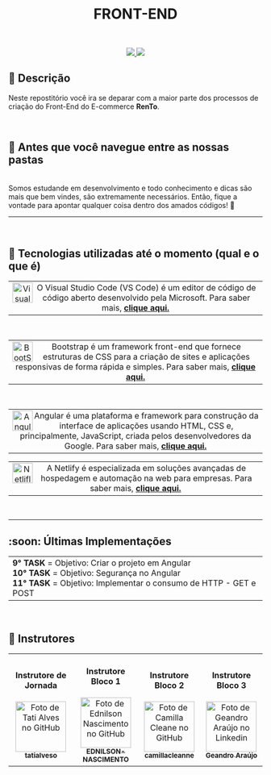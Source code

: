 <h1 align="CENTER">FRONT-END</h1>
   <br>

   <p align="center">
       <a href="https://github.com/RenToGen">
        <img src="https://img.shields.io/github/last-commit/RenToGen/Back-End?color=black%20&label=Ultimo%20commit&logo=github&style=flat-square"/>
        </a>
        <img src="https://img.shields.io/github/contributors/RenToGen/Back-End?color=black%20&label=Contribuidores&logo=github&style=flat-square"/>
        </p>
    
## :memo: Descrição
Neste repostitório você ira se deparar com a maior parte dos processos de criação do Front-End do E-commerce **RenTo**. 
  
<br>
  
## :round_pushpin: Antes que você navegue entre as nossas pastas 
<br>
Somos estudande em desenvolvimento e todo conhecimento e dicas são mais que bem vindes, são extremamente necessários. Então, fique a vontade para apontar qualquer coisa dentro dos amados códigos! 🥰

<br>
<hr size="3">
<br>

## :wrench: Tecnologias utilizadas até o momento (qual e o que é)
<table>
  <tr>
    <td align="center"> 
      <img align="left" alt="Visual Studio" height="40" width="40" src="https://img.icons8.com/color/48/000000/visual-studio-code-2019.png"/>
O Visual Studio Code (VS Code) é um editor de código de código aberto desenvolvido pela Microsoft. Para saber mais, <a href="https://www.treinaweb.com.br/blog/vs-code-o-que-e-e-por-que-voce-deve-usar"><b>clique aqui.</b>
  </sub>
      </a>
    </td>
  </tr>
</table>
<br>

<table>
  <tr>
    <td align="center"> 
<img align="left" alt="BootStrap" height="40" width="40" src="https://img.icons8.com/color/48/000000/bootstrap.png"/>
Bootstrap é um framework front-end que fornece estruturas de CSS para a criação de sites e aplicações responsivas de forma rápida e simples. Para saber mais, <a href="https://www.alura.com.br/artigos/bootstrap"><b>clique aqui.</b>
       </sub>
      </a>
    </td>
  </tr>
</table>
<br>
<table>
  <tr>
    <td align="center"> <img align="left" alt="Angular" height="40" width="40" src="https://upload.wikimedia.org/wikipedia/commons/thumb/c/cf/Angular_full_color_logo.svg/250px-Angular_full_color_logo.svg.png"/>
Angular é uma plataforma e framework para construção da interface de aplicações usando HTML, CSS e, principalmente, JavaScript, criada pelos desenvolvedores da Google. Para saber mais, <a href="https://blog.algaworks.com/o-que-e-angular/"><b>clique aqui.</b>
 </sub>
      </a>
    </td>
  </tr>
</table>
<table>
  <tr>
    <td align="center"> <img align="left" alt="Netlifly" height="40" width="40" src="https://cdn.iconscout.com/icon/free/png-256/netlify-3629537-3032320.png"/>
A Netlify é especializada em soluções avançadas de hospedagem e automação na web para empresas. Para saber mais, <a href="https://blog.back4app.com/pt/netlify-vs-heroku-quais-sao-as-diferencas/#O_que_e_o_Netlify"><b>clique aqui.</b>
 </sub>
      </a>
    </td>
  </tr>
</table>
<br>

<hr size="2">

<h2 align="left">:soon: Últimas Implementações</h2>
     
<table>
  <tr>
    <td align="left"> 
       <b>9° TASK</b></a> = Objetivo: Criar o projeto em Angular<br>
       <b>10° TASK</b></a> = Objetivo: Segurança no Angular<br>
        <b>11° TASK</b></a> = Objetivo: Implementar o consumo de HTTP - GET e POST
    </h5>
<br>
  </sub>
      </a>
    </td>
  </tr>
</table>
<br>



## :handshake: Instrutores
<table>
  <tr>
    <td align="center">
      <h4>Instrutore de Jornada</h4>
      <a href="http://github.com/tatialveso">
        <img src="https://avatars.githubusercontent.com/u/56259137?v=4" width="100px;" alt="Foto de Tati Alves no GitHub"/><br>
        <sub>
          <b>tatialveso</b>
        </sub>
      </a>
    </td>
    <td align="center">
      <h4>Instrutore Bloco 1</h4>
      <a href="https://github.com/EDNILSON-NASCIMENTO">
        <img src="https://avatars.githubusercontent.com/u/57823621?v=4" width="100px;" alt="Foto de Ednilson Nascimento no GitHub"/><br>
        <sub>
          <b>EDNILSON-NASCIMENTO</b>
        </sub>
      </a>
    </td>
     </td>
    <td align="center">
      <h4>Instrutore Bloco 2</h4>
      <a href="https://github.com/camillacleanne">
        <img src="https://avatars.githubusercontent.com/u/57760132?v=4" width="100px;" alt="Foto de Camilla Cleane no GitHub"/><br>
        <sub>
          <b>camillacleanne</b>
        </sub>
      </a>
    </td>
     <td align="center">
      <h4>Instrutore Bloco 3</h4>
      <a href="https://www.linkedin.com/in/geandro-ara%C3%BAjo-1b19881b4/">
        <img src="https://media-exp1.licdn.com/dms/image/C5603AQHt-pAQf-hUJg/profile-displayphoto-shrink_200_200/0/1635345417510?e=1643846400&v=beta&t=O624wQq0kCNNC8pv7vULpbu3ivfMmI_4FgHOisBlWcA" width="100px;" alt="Foto de Geandro Araújo no Linkedin"/><br>
        <sub>
          <b>Geandro Araújo</b>
        </sub>
      </a>
    </td>
  </tr>  
</table>


<br>
